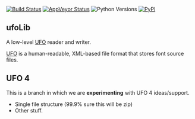 [![Build Status](https://api.travis-ci.org/unified-font-object/ufoLib.svg)](https://travis-ci.org/unified-font-object/ufoLib)
[![AppVeyor Status](https://ci.appveyor.com/api/projects/status/github/unified-font-object/ufoLib?svg=true)](https://ci.appveyor.com/project/adrientetar/ufolib)
![Python Versions](https://img.shields.io/badge/python-2.7%2C%203.4%2C%203.5-blue.svg)
[![PyPI](https://img.shields.io/pypi/v/ufoLib.svg)](https://pypi.org/project/ufoLib/)

ufoLib
------

A low-level [UFO] reader and writer.

[UFO] is a human-readable, XML-based file format that stores font source files.

[UFO]: http://unifiedfontobject.org/


UFO 4
-----

This is a branch in which we are **experimenting** with UFO 4 ideas/support.

- Single file structure (99.9% sure this will be zip)
- Other stuff.